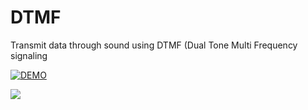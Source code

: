 # DTMF
Transmit data through sound using DTMF (Dual Tone Multi Frequency signaling

[![DEMO ](https://user-images.githubusercontent.com/20016033/34468760-57425190-ef42-11e7-9024-8c18dfbe21b2.PNG)](https://www.youtube.com/watch?v=vwQVmNnWa4s "DEMO")

![](https://user-images.githubusercontent.com/20016033/34468682-cf381b6e-ef40-11e7-924f-c2539cbfe28d.PNG?raw=true "")

